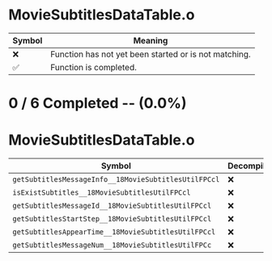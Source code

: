 # MovieSubtitlesDataTable.o
| Symbol | Meaning 
| ------------- | ------------- 
| :x: | Function has not yet been started or is not matching. 
| :white_check_mark: | Function is completed. 


# 0 / 6 Completed -- (0.0%)
# MovieSubtitlesDataTable.o
| Symbol | Decompiled? |
| ------------- | ------------- |
| `getSubtitlesMessageInfo__18MovieSubtitlesUtilFPCcl` | :x: |
| `isExistSubtitles__18MovieSubtitlesUtilFPCcl` | :x: |
| `getSubtitlesMessageId__18MovieSubtitlesUtilFPCcl` | :x: |
| `getSubtitlesStartStep__18MovieSubtitlesUtilFPCcl` | :x: |
| `getSubtitlesAppearTime__18MovieSubtitlesUtilFPCcl` | :x: |
| `getSubtitlesMessageNum__18MovieSubtitlesUtilFPCc` | :x: |

